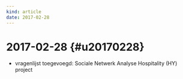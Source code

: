 ```yaml
---
kind: article
date: 2017-02-28
---
```


# 2017-02-28 {#u20170228}

* vragenlijst toegevoegd: Sociale Netwerk Analyse Hospitality (HY) project

